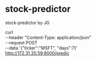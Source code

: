 # stock-predictor
 stock-predictor by JG

 curl \
--header "Content-Type: application/json" \
--request POST \
--data '{"ticker":"MSFT", "days":7}' \
http://172.31.20.59:8000/predic
